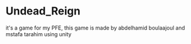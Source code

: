 # Undead_Reign
 it's a game for my PFE, this game is made by abdelhamid boulaajoul and mstafa tarahim using unity
